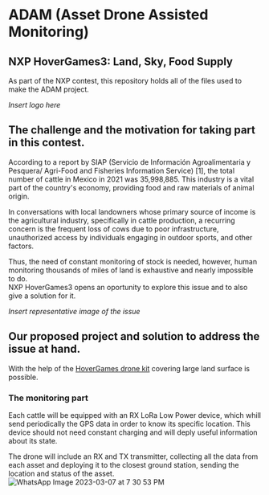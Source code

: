 # ADAM (Asset Drone Assisted Monitoring)
## NXP HoverGames3: Land, Sky, Food Supply
As part of the NXP contest, this repository holds all of the files used to make the ADAM project.

*Insert logo here*

## The challenge and the motivation for taking part in this contest.
According to a report by SIAP (Servicio de Información Agroalimentaria y Pesquera/ Agri-Food and Fisheries Information Service) [1], the total number of cattle in Mexico in 2021 was 35,998,885. This industry is a vital part of the country's economy, providing food and raw materials of animal origin.

[^1]: https://www.gob.mx/siap/documentos/poblacion-ganadera-136762?idiom=es

In conversations with local landowners whose primary source of income is the agricultural industry, specifically in cattle production, a recurring concern is the frequent loss of cows due to poor infrastructure, unauthorized access by individuals engaging in outdoor sports, and other factors.  

Thus, the need of constant monitoring of stock is needed, however, human monitoring thousands of miles of land is exhaustive and nearly impossible to do.  
NXP HoverGames3 opens an oportunity to explore this issue and to also give a solution for it.

*Insert representative image of the issue*

## Our proposed project and solution to address the issue at hand.
With the help of the [HoverGames drone kit](https://www.nxp.com/design/designs/nxp-hovergames-drone-kit-including-rddrone-fmuk66-and-peripherals:KIT-HGDRONEK66) covering large land surface is possible.  
### The monitoring part
Each cattle will be equipped with an RX LoRa Low Power device, which whill send periodically the GPS data in order to know its specific location. This device should not need constant charging and will deply useful information about its state.

The drone will include an RX and TX transmitter, collecting all the data from each asset and deploying it to the closest ground station, sending the location and status of the asset.
![WhatsApp Image 2023-03-07 at 7 30 53 PM](https://user-images.githubusercontent.com/96195073/224570259-7133acdd-2119-450c-98be-5cf7ee4f5517.jpeg)

